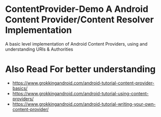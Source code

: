 # ContentProvider-Demo A Android Content Provider/Content Resolver Implementation
A basic level implementation of Android Content Providers, using and understanding URIs & Authorities

# Also Read For better understanding
- https://www.grokkingandroid.com/android-tutorial-content-provider-basics/
- https://www.grokkingandroid.com/android-tutorial-using-content-providers/
- https://www.grokkingandroid.com/android-tutorial-writing-your-own-content-provider/
